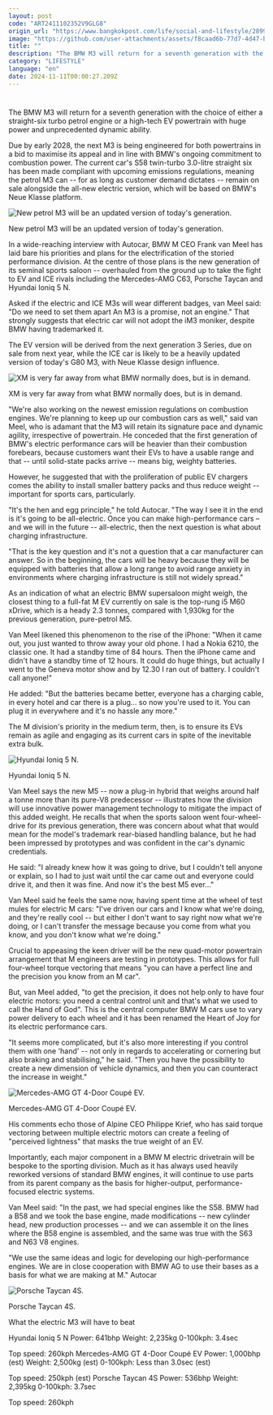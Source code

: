 ```yaml
---
layout: post
code: "ART2411102352V9GLG8"
origin_url: "https://www.bangkokpost.com/life/social-and-lifestyle/2899957/ev-and-straight-six-options"
image: "https://github.com/user-attachments/assets/f8caad6b-77d7-4d47-bd7f-0072b9aeb8bf"
title: ""
description: "The BMW M3 will return for a seventh generation with the choice of either a straight-six turbo petrol engine or a high-tech EV powertrain with huge power and unprecedented dynamic ability."
category: "LIFESTYLE"
language: "en"
date: 2024-11-11T00:00:27.209Z
---
```


# 

The BMW M3 will return for a seventh generation with the choice of either a straight-six turbo petrol engine or a high-tech EV powertrain with huge power and unprecedented dynamic ability.

Due by early 2028, the next M3 is being engineered for both powertrains in a bid to maximise its appeal and in line with BMW's ongoing commitment to combustion power. The current car's S58 twin-turbo 3.0-litre straight six has been made compliant with upcoming emissions regulations, meaning the petrol M3 can -- for as long as customer demand dictates -- remain on sale alongside the all-new electric version, which will be based on BMW's Neue Klasse platform.

![New petrol M3 will be an updated version of today's generation.](https://github.com/user-attachments/assets/90f05a42-f7b5-4d6a-8ce9-d4acb8fefe0e)

New petrol M3 will be an updated version of today's generation.

In a wide-reaching interview with Autocar, BMW M CEO Frank van Meel has laid bare his priorities and plans for the electrification of the storied performance division. At the centre of those plans is the new generation of its seminal sports saloon -- overhauled from the ground up to take the fight to EV and ICE rivals including the Mercedes-AMG C63, Porsche Taycan and Hyundai Ioniq 5 N.

Asked if the electric and ICE M3s will wear different badges, van Meel said: "Do we need to set them apart An M3 is a promise, not an engine." That strongly suggests that electric car will not adopt the iM3 moniker, despite BMW having trademarked it.

The EV version will be derived from the next generation 3 Series, due on sale from next year, while the ICE car is likely to be a heavily updated version of today's G80 M3, with Neue Klasse design influence.

![XM is very far away from what BMW normally does, but is in demand.](https://github.com/user-attachments/assets/52569894-baf2-4664-89bb-f4f74ace50c7)

XM is very far away from what BMW normally does, but is in demand.

"We're also working on the newest emission regulations on combustion engines. We're planning to keep up our combustion cars as well," said van Meel, who is adamant that the M3 will retain its signature pace and dynamic agility, irrespective of powertrain. He conceded that the first generation of BMW's electric performance cars will be heavier than their combustion forebears, because customers want their EVs to have a usable range and that -- until solid-state packs arrive -- means big, weighty batteries.

However, he suggested that with the proliferation of public EV chargers comes the ability to install smaller battery packs and thus reduce weight -- important for sports cars, particularly.

"It's the hen and egg principle," he told Autocar. "The way I see it in the end is it's going to be all-electric. Once you can make high-performance cars – and we will in the future -- all-electric, then the next question is what about charging infrastructure.

"That is the key question and it's not a question that a car manufacturer can answer. So in the beginning, the cars will be heavy because they will be equipped with batteries that allow a long range to avoid range anxiety in environments where charging infrastructure is still not widely spread."

As an indication of what an electric BMW supersaloon might weigh, the closest thing to a full-fat M EV currently on sale is the top-rung i5 M60 xDrive, which is a heady 2.3 tonnes, compared with 1,930kg for the previous generation, pure-petrol M5.

Van Meel likened this phenomenon to the rise of the iPhone: "When it came out, you just wanted to throw away your old phone. I had a Nokia 6210, the classic one. It had a standby time of 84 hours. Then the iPhone came and didn't have a standby time of 12 hours. It could do huge things, but actually I went to the Geneva motor show and by 12.30 I ran out of battery. I couldn't call anyone!"

He added: "But the batteries became better, everyone has a charging cable, in every hotel and car there is a plug… so now you're used to it. You can plug it in everywhere and it's no hassle any more."

The M division's priority in the medium term, then, is to ensure its EVs remain as agile and engaging as its current cars in spite of the inevitable extra bulk.

![Hyundai Ioniq 5 N.](https://github.com/user-attachments/assets/3c2f2e66-8b64-444a-a12e-f1cb3173764c)

Hyundai Ioniq 5 N.

Van Meel says the new M5 -- now a plug-in hybrid that weighs around half a tonne more than its pure-V8 predecessor -- illustrates how the division will use innovative power management technology to mitigate the impact of this added weight. He recalls that when the sports saloon went four-wheel-drive for its previous generation, there was concern about what that would mean for the model's trademark rear-biased handling balance, but he had been impressed by prototypes and was confident in the car's dynamic credentials.

He said: "I already knew how it was going to drive, but I couldn't tell anyone or explain, so I had to just wait until the car came out and everyone could drive it, and then it was fine. And now it's the best M5 ever…"

Van Meel said he feels the same now, having spent time at the wheel of test mules for electric M cars: "I've driven our cars and I know what we're doing, and they're really cool -- but either I don't want to say right now what we're doing, or I can't transfer the message because you come from what you know, and you don't know what we're doing."

Crucial to appeasing the keen driver will be the new quad-motor powertrain arrangement that M engineers are testing in prototypes. This allows for full four-wheel torque vectoring that means "you can have a perfect line and the precision you know from an M car".

But, van Meel added, "to get the precision, it does not help only to have four electric motors: you need a central control unit and that's what we used to call the Hand of God". This is the central computer BMW M cars use to vary power delivery to each wheel and it has been renamed the Heart of Joy for its electric performance cars.

"It seems more complicated, but it's also more interesting if you control them with one 'hand' -- not only in regards to accelerating or cornering but also braking and stabilising," he said. "Then you have the possibility to create a new dimension of vehicle dynamics, and then you can counteract the increase in weight."

![Mercedes-AMG GT 4-Door Coupé EV.](https://static.bangkokpost.com/media/content/dcx/2024/11/11/5340917.jpg)

Mercedes-AMG GT 4-Door Coupé EV.

His comments echo those of Alpine CEO Philippe Krief, who has said torque vectoring between multiple electric motors can create a feeling of "perceived lightness" that masks the true weight of an EV.

Importantly, each major component in a BMW M electric drivetrain will be bespoke to the sporting division. Much as it has always used heavily reworked versions of standard BMW engines, it will continue to use parts from its parent company as the basis for higher-output, performance-focused electric systems.

Van Meel said: "In the past, we had special engines like the S58. BMW had a B58 and we took the base engine, made modifications -- new cylinder head, new production processes -- and we can assemble it on the lines where the B58 engine is assembled, and the same was true with the S63 and N63 V8 engines.

"We use the same ideas and logic for developing our high-performance engines. We are in close cooperation with BMW AG to use their bases as a basis for what we are making at M." Autocar

![Porsche Taycan 4S.](https://static.bangkokpost.com/media/content/dcx/2024/11/11/5340922.jpg)

Porsche Taycan 4S.

What the electric M3 will have to beat

Hyundai Ioniq 5 N Power: 641bhp Weight: 2,235kg 0-100kph: 3.4sec

Top speed: 260kph Mercedes-AMG GT 4-Door Coupé EV Power: 1,000bhp (est) Weight: 2,500kg (est) 0-100kph: Less than 3.0sec (est)

Top speed: 250kph (est) Porsche Taycan 4S Power: 536bhp Weight: 2,395kg 0-100kph: 3.7sec

Top speed: 260kph